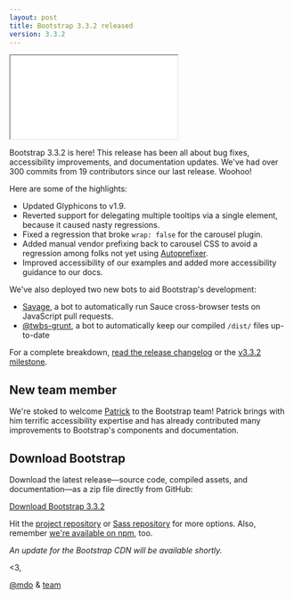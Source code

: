 ```yaml
---
layout: post
title: Bootstrap 3.3.2 released
version: 3.3.2
---
```


<div class="embed-responsive embed-responsive-16by9">
  <iframe class="embed-responsive-item" src="@mdo's-MUSIC-VIDEO-HERE" width="XXXXX" height="XXXXX" allowfullscreen></iframe>
</div>

Bootstrap 3.3.2 is here! This release has been all about bug fixes, accessibility improvements, and documentation updates. We've had over 300 commits from 19 contributors since our last release. Woohoo!

Here are some of the highlights:

- Updated Glyphicons to v1.9.
- Reverted support for delegating multiple tooltips via a single element, because it caused nasty regressions.
- Fixed a regression that broke `wrap: false` for the carousel plugin.
- Added manual vendor prefixing back to carousel CSS to avoid a regression among folks not yet using [Autoprefixer](https://github.com/postcss/autoprefixer).
- Improved accessibility of our examples and added more accessibility guidance to our docs.

We've also deployed two new bots to aid Bootstrap's development:

- [Savage](https://github.com/twbs/savage), a bot to automatically run Sauce cross-browser tests on JavaScript pull requests.
- [@twbs-grunt](https://github.com/twbs-grunt), a bot to automatically keep our compiled `/dist/` files up-to-date

For a complete breakdown, [read the release changelog](https://github.com/twbs/bootstrap/releases/tag/v3.3.2) or the [v3.3.2 milestone](https://github.com/twbs/bootstrap/issues?q=milestone%3Av3.3.2+is%3Aclosed).

## New team member

We're stoked to welcome [Patrick](https://github.com/patrickhlauke) to the Bootstrap team! Patrick brings with him terrific accessibility expertise and has already contributed many improvements to Bootstrap's components and documentation.

## Download Bootstrap

Download the latest release—source code, compiled assets, and documentation—as a zip file directly from GitHub:

<a class="btn-link" href="https://github.com/twbs/bootstrap/archive/v3.3.2.zip">Download Bootstrap 3.3.2</a>

Hit the [project repository](https://github.com/twbs/bootstrap) or [Sass repository](https://github.com/twbs/bootstrap-sass) for more options. Also, remember [we're available on npm](https://www.npmjs.org/package/bootstrap), too.

*An update for the Bootstrap CDN will be available shortly.*

<3,

[@mdo](https://twitter.com/mdo) & [team](https://github.com/orgs/twbs/people)

